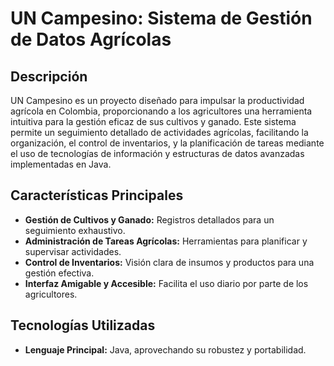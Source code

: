 # UN Campesino: Sistema de Gestión de Datos Agrícolas

## Descripción
UN Campesino es un proyecto diseñado para impulsar la productividad agrícola en Colombia, proporcionando a los agricultores una herramienta intuitiva para la gestión eficaz de sus cultivos y ganado. Este sistema permite un seguimiento detallado de actividades agrícolas, facilitando la organización, el control de inventarios, y la planificación de tareas mediante el uso de tecnologías de información y estructuras de datos avanzadas implementadas en Java.

## Características Principales
- **Gestión de Cultivos y Ganado:** Registros detallados para un seguimiento exhaustivo.
- **Administración de Tareas Agrícolas:** Herramientas para planificar y supervisar actividades.
- **Control de Inventarios:** Visión clara de insumos y productos para una gestión efectiva.
- **Interfaz Amigable y Accesible:** Facilita el uso diario por parte de los agricultores.

## Tecnologías Utilizadas
- **Lenguaje Principal:** Java, aprovechando su robustez y portabilidad.
